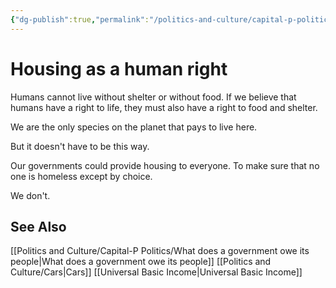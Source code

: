 ```yaml
---
{"dg-publish":true,"permalink":"/politics-and-culture/capital-p-politics/housing-as-a-human-right/","tags":["politics"],"noteIcon":1}
---
```



# Housing as a human right

Humans cannot live without shelter or without food. If we believe that humans have a right to life, they must also have a right to food and shelter.

We are the only species on the planet that pays to live here.

But it doesn't have to be this way. 

Our governments could provide housing to everyone. To make sure that no one is homeless except by choice.

We don't.

## See Also

[[Politics and Culture/Capital-P Politics/What does a government owe its people\|What does a government owe its people]]
[[Politics and Culture/Cars\|Cars]]
[[Universal Basic Income\|Universal Basic Income]]